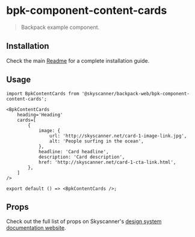 # bpk-component-content-cards

> Backpack example component.

## Installation

Check the main [Readme](https://github.com/skyscanner/backpack#usage) for a complete installation guide.

## Usage

```tsx
import BpkContentCards from '@skyscanner/backpack-web/bpk-component-content-cards';

<BpkContentCards
    heading='Heading'
    cards=[
        {
            image: {
                url: 'http://skyscanner.net/card-1-image-link.jpg',
                alt: 'People surfing in the ocean',
            },
            headline: 'Card headline',
            description: 'Card description',
            href: 'http://skyscanner.net/card-1-cta-link.html',
        },
    ]
/>

export default () => <BpkContentCards />;
```

## Props

Check out the full list of props on Skyscanner's [design system documentation website](https://www.skyscanner.design/latest/components/content-cards/web-n7qSZpec#section-props-87).

